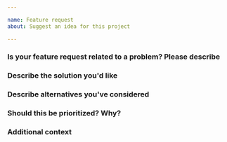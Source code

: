 ```yaml
---

name: Feature request
about: Suggest an idea for this project

---
```


### Is your feature request related to a problem? Please describe
<!-- A clear and concise description of what the problem is. Ex. I'm always frustrated when […] -->

### Describe the solution you'd like
<!-- A clear and concise description of what you want to happen. -->

### Describe alternatives you've considered
<!-- A clear and concise description of any alternative solutions or features you've considered. -->

### Should this be prioritized? Why?

### Additional context
<!--Any additional context, screenshots, or details you think might be helpful.-->
